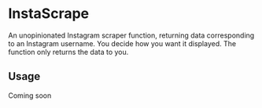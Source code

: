 # InstaScrape
An unopinionated Instagram scraper function, returning data corresponding to an Instagram username. You decide how you want it displayed. The function only returns the data to you.

## Usage
Coming soon
